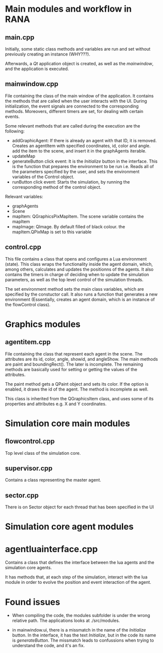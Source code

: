 # Main modules and workflow in RANA

## main.cpp

Initially, some static class methods and variables are run and set without
previously creating an instance (WHY???).

Afterwards, a *Qt* application object is created, as well as the *mainwindow*,
and the application is executed.

## mainwindow.cpp

File containing the class of the main window of the application. It contains
the methods that are called when the user interacts with the UI. During
initialization, the event signals are connected to the corresponding methods.
Moreovers, different timers are set, for dealing with certain events.

Some relevant methods that are called during the execution are the following:

- addGraphicAgent: If there is already an agent with that ID, it is removed.
Creates an agentItem with specified coordinates, id, color and angle. add the
item to the scene, and insert it in the graphAgents iterable.
- updateMap
- generateButton click event: It is the *Initialize* button in the interface. This
is the function that prepares the environment to be run i.e. Reads all of the
parameters specified by the user, and sets the environment variables of the
Control object.
- runButton click event: Starts the simulation, by running the corresponding
method of the control object.

Relevant variables:

- graphAgents
- Scene
- mapItem: QGraphicsPixMapItem. The scene variable contains the mapItem
- mapImage: QImage. By default filled of black colour. the mapItem.QPixMap is
set to this variable

## control.cpp

This file contains a class that opens and configures a Lua environment (state).
This class wraps the functionality inside the agent domain, which,
among others, calculates and updates the positionns of the agents. It also
contains the timers in charge of deciding when to update the simulation
parameters, as well as the top level control of the simulation threads.

The set environment method sets the main class variables, which are specified
by the constuctor call. It also runs a function that generates a new
environment (Essentially, creates an agent domain, which is an instance of
the flowControl class).


# Graphics modules

## agentitem.cpp

File containing the class that represent each agent in the scene. The attributes
are its id, color, angle, showid, and angleShow. The main methods are paint and
boundingRect(). The later is incomplete. The remaining methods are basically
used for setting or getting the values of the attributes.

The paint method gets a QPaint object and sets its color. If the option is
enabled, it draws the id of the agent. The method is incomplete as well.

This class is inherited from the QGraphicsItem class, and uses some of its
properties and attributes e.g. X and Y coordinates.



# Simulation core main modules

## flowcontrol.cpp

Top level class of the simulation core.


## supervisor.cpp

Contains a class representing the master agent.


## sector.cpp

There is on Sector object for each thread that has been specified in the UI


# Simulation core agent modules


# agentluainterface.cpp

Contains a class that defines the interface between the lua agents and the
simulation core agents.

It has methods that, at each step of the simulation, interact with the lua
module in order to evolve the position and event interaction of the agent.


# Found issues

- When compiling the code, the modules subfolder is under the wrong relative
path. The applications looks at ./src/modules.

- in mainwindow.ui, there is a missmatch in the name of the *Initialize* button.
In the interface, it has the text *Initialize*, but in the code its name is
*generateButton*. The missmatch leads to confussions when trying to understand
the code, and it's an fix.
